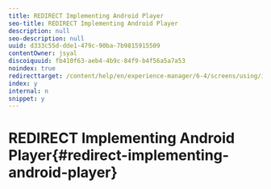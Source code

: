 ```yaml
---
title: REDIRECT Implementing Android Player
seo-title: REDIRECT Implementing Android Player
description: null
seo-description: null
uuid: d333c55d-dde1-479c-90ba-7b9815915509
contentOwner: jsyal
discoiquuid: fb410f63-aeb4-4b9c-84f9-b4f56a5a7a53
noindex: true
redirecttarget: /content/help/en/experience-manager/6-4/screens/using/implementing-android-player
index: y
internal: n
snippet: y
---
```


# REDIRECT Implementing Android Player{#redirect-implementing-android-player}

